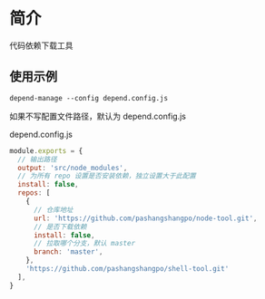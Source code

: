 # 简介

代码依赖下载工具

## 使用示例

```cli
depend-manage --config depend.config.js
```

如果不写配置文件路径，默认为 depend.config.js

depend.config.js
```js
module.exports = {
  // 输出路径
  output: 'src/node_modules',
  // 为所有 repo 设置是否安装依赖，独立设置大于此配置
  install: false,
  repos: [
    {
      // 仓库地址
      url: 'https://github.com/pashangshangpo/node-tool.git',
      // 是否下载依赖
      install: false,
      // 拉取哪个分支，默认 master
      branch: 'master',
    },
    'https://github.com/pashangshangpo/shell-tool.git'
  ],
}
```
